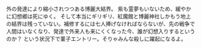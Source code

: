 外の発達により縮小されつつある博麗大結界。
紫も霊夢もいないため、緩やかに幻想郷は死にゆく。
そして本当にギリギリ、紅魔館と博麗神社しかもう地上の結界は残っていない。補修するには七人捧げなければならないが、先の戦争で人間はいなくなり、発達で外来人も来にくくなった今、誰が幻想入りするというのか？
という状況下で菫子エントリー。そりゃみんな殺しに躍起になるよ。